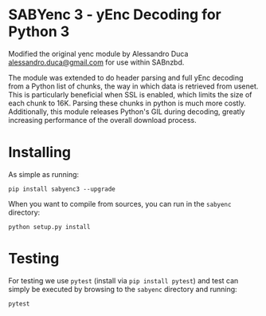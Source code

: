 SABYenc 3 - yEnc Decoding for Python 3
===============================

Modified the original yenc module by Alessandro Duca <alessandro.duca@gmail.com>
for use within SABnzbd.

The module was extended to do header parsing and full yEnc decoding from a Python
list of chunks, the way in which data is retrieved from usenet.
This is particularly beneficial when SSL is enabled, which limits the size of each chunk to 16K. Parsing these chunks in python is much more costly.
Additionally, this module releases Python's GIL during decoding, greatly increasing performance of the overall download process.

Installing
===============================
As simple as running:
```
pip install sabyenc3 --upgrade
```
When you want to compile from sources, you can run in the `sabyenc` directory:
```
python setup.py install
```

Testing
===============================
For testing we use `pytest` (install via `pip install pytest`) and test can simply be executed by browsing to the `sabyenc` directory and running:
```
pytest
```

